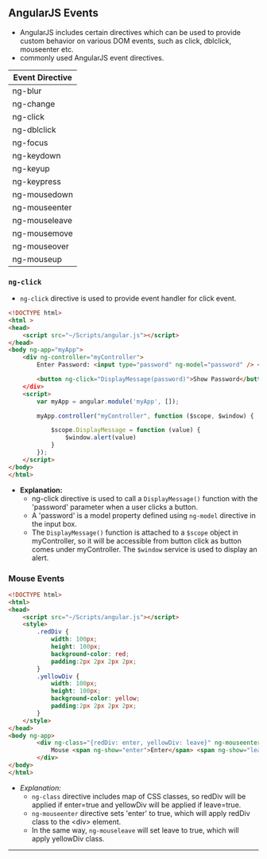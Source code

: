 ## AngularJS Events
- AngularJS includes certain directives which can be used to provide custom behavior on various DOM events, such as click, dblclick, mouseenter etc.
- commonly used AngularJS event directives.

| Event Directive |
| --- |
| ng-blur |
| ng-change |
| ng-click |
| ng-dblclick |
| ng-focus |
| ng-keydown |
| ng-keyup |
| ng-keypress |
| ng-mousedown |
| ng-mouseenter |
| ng-mouseleave |
| ng-mousemove |
| ng-mouseover |
| ng-mouseup |


### **`ng-click`**
- `ng-click` directive is used to provide event handler for click event. 
```html
<!DOCTYPE html>
<html >
<head>
    <script src="~/Scripts/angular.js"></script>
</head>
<body ng-app="myApp">
    <div ng-controller="myController">
        Enter Password: <input type="password" ng-model="password" /> <br />

        <button ng-click="DisplayMessage(password)">Show Password</button
    </div>
    <script>
        var myApp = angular.module('myApp', []);

        myApp.controller("myController", function ($scope, $window) {

            $scope.DisplayMessage = function (value) {
                $window.alert(value)
            }
        });
    </script>
</body>
</html>
```
- **Explanation:**
    - ng-click directive is used to call a `DisplayMessage()` function with the 'password' parameter when a user clicks a button.
    - A 'password' is a model property defined using `ng-model` directive in the input box.
    - The `DisplayMessage()` function is attached to a `$scope` object in myController, so it will be accessible from button click as button comes under myController. The `$window` service is used to display an alert.

### Mouse Events
```html
<!DOCTYPE html>
<html>
<head>
    <script src="~/Scripts/angular.js"></script>
    <style>
        .redDiv {
            width: 100px;
            height: 100px;
            background-color: red;
            padding:2px 2px 2px 2px;
        }
        .yellowDiv {
            width: 100px;
            height: 100px;
            background-color: yellow;
            padding:2px 2px 2px 2px;
        }
    </style>
</head>
<body ng-app>
        <div ng-class="{redDiv: enter, yellowDiv: leave}" ng-mouseenter="enter=true;leave=false;" ng-mouseleave="leave=true;enter=false">
            Mouse <span ng-show="enter">Enter</span> <span ng-show="leave">Leave</span>
        </div>
</body>
</html>
```
- *Explanation:*
    - `ng-class` directive includes map of CSS classes, so redDiv will be applied if enter=true and yellowDiv will be applied if leave=true.
    - `ng-mouseenter` directive sets 'enter' to true, which will apply redDiv class to the \<div> element.
    - In the same way, `ng-mouseleave` will set leave to true, which will apply yellowDiv class.

---
